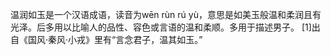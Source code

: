 温润如玉是一个汉语成语，读音为wēn rùn rú yù，意思是如美玉般温和柔润且有光泽。后多用以比喻人的品性、容色或言语的温和柔顺。多用于描述男子。 [1]出自《国风·秦风·小戎》里有“言念君子，温其如玉。”